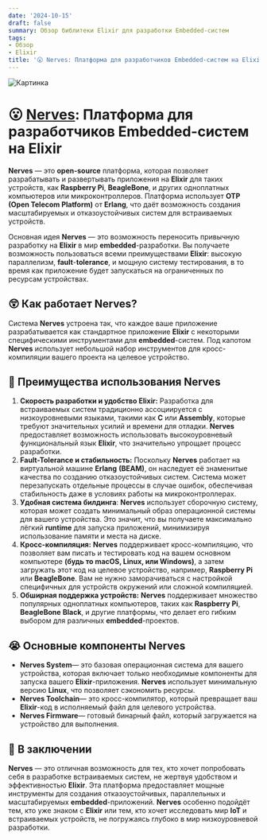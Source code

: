 ```yaml
---
date: '2024-10-15'
draft: false
summary: Обзор библитеки Elixir для разработки Embedded-систем
tags:
- Обзор
- Elixir
title: '😮 Nerves: Платформа для разработчиков Embedded-систем на Elixir'
---
```


![Картинка](http://localhost:1313/images/posts/image_57.jpg)

# 😮 [**Nerves**](https://nerves-project.org/): Платформа для разработчиков Embedded-систем на Elixir

**Nerves** — это **open-source** платформа, которая позволяет разрабатывать и развертывать приложения на **Elixir** для таких устройств, как **Raspberry Pi**, **BeagleBone**, и других одноплатных компьютеров или микроконтроллеров. Платформа использует **OTP** **__(Open Telecom Platform)__** от **Erlang**, что даёт возможность создания масштабируемых и отказоустойчивых систем для встраиваемых устройств.

Основная идея **Nerves** — это возможность переносить привычную разработку на **Elixir** в мир **embedded**-разработки. Вы получаете возможность пользоваться всеми преимуществами **Elixir**: высокую параллелизм, **fault**-**tolerance**, и мощную систему тестирования, в то время как приложение будет запускаться на ограниченных по ресурсам устройствах.

## 😲 Как работает Nerves?
Система **Nerves** устроена так, что каждое ваше приложение разрабатывается как стандартное приложение **Elixir** с некоторыми специфическими инструментами для **embedded**-систем. Под капотом **Nerves** использует небольшой набор инструментов для кросс-компиляции вашего проекта на целевое устройство.

## 🍷 Преимущества использования Nerves
1. **__Скорость разработки и удобство Elixir:__** Разработка для встраиваемых систем традиционно ассоциируется с низкоуровневыми языками, такими как **C** или **Assembly**, которые требуют значительных усилий и времени для отладки. **Nerves** предоставляет возможность использовать высокоуровневый функциональный язык **Elixir**, что значительно упрощает процесс разработки.
2. **__Fault-Tolerance и стабильность:__** Поскольку **Nerves** работает на виртуальной машине **Erlang** **__(BEAM)__**, он наследует её знаменитые качества по созданию отказоустойчивых систем. Система может перезапускать отдельные процессы в случае ошибок, обеспечивая стабильность даже в условиях работы на микроконтроллерах.
3. **__Удобная система билдинга__**: **Nerves** использует сборочную систему, которая может создать минимальный образ операционной системы для вашего устройства. Это значит, что вы получаете максимально лёгкий **runtime** для запуска приложений, минимизируя использование памяти и места на диске.
4. **__Кросс-компиляция:__** **Nerves** поддерживает кросс-компиляцию, что позволяет вам писать и тестировать код на вашем основном компьютере __(будь то **macOS**, **Linux**, или **Windows**)__, а затем загружать этот код на целевое устройство, например, **Raspberry Pi** или **BeagleBone**. Вам не нужно заморачиваться с настройкой специфичных для устройств окружений или сложной компиляцией.
5. **__Обширная поддержка устройств:__** **Nerves** поддерживает множество популярных одноплатных компьютеров, таких как **Raspberry Pi**, **BeagleBone** **Black**, и другие платформы, что делает его гибким выбором для различных **embedded**-проектов.

## 😭 **Основные компоненты Nerves**
- **__Nerves System__**— это базовая операционная система для вашего устройства, которая включает только необходимые компоненты для запуска вашего **Elixir**-приложения. **Nerves** использует минимальную версию **Linux**, что позволяет сэкономить ресурсы.
- **__Nerves Toolchain__**— это кросс-компилятор, который превращает ваш **Elixir**-код в исполняемый файл для целевого устройства.
- **__Nerves Firmware__**— готовый бинарный файл, который загружается на устройство для выполнения.

## 🛌 В заключении
**Nerves** — это отличная возможность для тех, кто хочет попробовать себя в разработке встраиваемых систем, не жертвуя удобством и эффективностью **Elixir**. Эта платформа предоставляет мощные инструменты для создания отказоустойчивых, параллельных и масштабируемых **embedded**-приложений. **Nerves** особенно подойдёт тем, кто уже знаком с **Elixir** или тем, кто хочет исследовать мир **IoT** и встраиваемых устройств, не погружаясь глубоко в мир низкоуровневой разработки.
